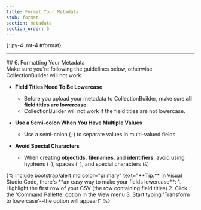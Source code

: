 ```yaml
---
title: Format Your Metadata
stub: format
section: metadata
section_order: 6
---
```


{:.py-4 .mt-4 #format}
***

<div class="row" markdown="1">
## 6. Formatting Your Metadata

<div class="col-md-8" markdown="1">
Make sure you're following the guidelines below, otherwise CollectionBuilder will not work.

- **Field Titles Need To Be Lowercase**
    - Before you upload your metadata to CollectionBuilder, make sure **all field titles are lowercase**.
    - CollectionBuilder will not work if the field titles are not lowercase. 

- **Use a Semi-colon When You Have Multiple Values**
    - Use a semi-colon (`;`) to separate values in multi-valued fields

- **Avoid Special Characters**
    - When creating **objectids**, **filenames**, and **identifiers**, avoid using hyphens (`-`), spaces (` `), and special characters (`&`)
</div>

<div class="col-md-4" markdown ="1">
{% include bootstrap/alert.md color="primary" text="**Tip:** In Visual Studio Code, there's **an easy way to make your fields lowercase**: 
1. Highlight the first row of your CSV (the row containing field titles) 
2. Click the 'Command Pallette' option in the View menu 
3. Start typing 'Transform to lowercase'--the option will appear!" %}
</div>
</div>
